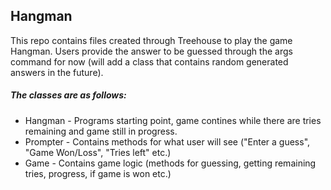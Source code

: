 ## **Hangman** ##

This repo contains files created through Treehouse to play the game Hangman. Users provide the answer to be guessed through the args command for now (will add a class that contains random generated answers in the future).

##### **The classes are as follows:** #####
* Hangman - Programs starting point, game contines while there are tries remaining and game still in progress.
* Prompter - Contains methods for what user will see ("Enter a guess", "Game Won/Loss", "Tries left" etc.)
* Game - Contains game logic (methods for guessing, getting remaining tries, progress, if game is won etc.)
